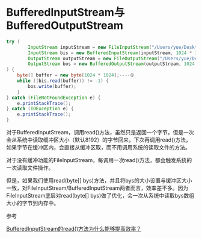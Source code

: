 # BufferedInputStream与BufferedOutputStream

```java
try (
        InputStream inputStream = new FileInputStream("/Users/yue/Desktop/test.ev4");
        InputStream bis = new BufferedInputStream(inputStream, 1024 * 1024);
        OutputStream outputStream = new FileOutputStream("/Users/yue/Desktop/copy.ev4");
        OutputStream bos = new BufferedOutputStream(outputStream, 1024 * 1024);
) {
    byte[] buffer = new byte[1024 * 1024];----①
    while ((bis.read(buffer)) != -1) {
        bos.write(buffer);
    }
} catch (FileNotFoundException e) {
    e.printStackTrace();
} catch (IOException e) {
    e.printStackTrace();
}
```

对于BufferedInputStream，调用read\(\)方法，虽然只是返回一个字节，但是一次会从系统中读取缓冲区大小（默认8192）的字节回来，下次再调用read\(\)方法，如果字节在缓冲区内，会直接从缓冲区取，而不用调用系统的读取文件的方法。

对于没有缓冲功能的FileInputStream，每调用一次read\(\)方法，都会触发系统的一次读取文件操作。

但是，如果我们使用read\(byte\[\] bys\)方法，并且将bys的大小设置与缓冲区大小一致，对FileInputStream/BufferedInputStream两者而言，效率差不多。因为FileInputStream底层对read\(byte\[\] bys\)做了优化，会一次从系统中读取bys数组大小的字节到内存中。

参考

[BufferedInputStream的read\(\)方法为什么能够提高效率？](https://blog.csdn.net/zjkC050818/article/details/74611495)

